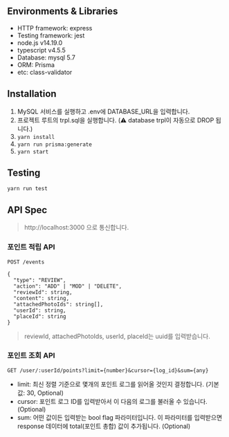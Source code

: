 ## Environments & Libraries
* HTTP framework: express
* Testing framework: jest
* node.js v14.19.0
* typescript v4.5.5
* Database: mysql 5.7
* ORM: Prisma
* etc: class-validator

## Installation
1. MySQL 서비스를 실행하고 .env에 DATABASE_URL을 입력합니다.
2. 프로젝트 루트의 trpl.sql을 실행합니다. (⚠️ database trpl이 자동으로 DROP 됩니다.)
3. `yarn install`
4. `yarn run prisma:generate`
5. `yarn start`

## Testing
`yarn run test`

## API Spec
> http://localhost:3000 으로 통신합니다.

### 포인트 적립 API
```
POST /events

{
  "type": "REVIEW",
  "action": "ADD" | "MOD" | "DELETE",
  "reviewId": string,
  "content": string,
  "attachedPhotoIds": string[],
  "userId": string,
  "placeId": string
}
```
> reviewId, attachedPhotoIds, userId, placeId는 uuid를 입력받습니다.

### 포인트 조회 API
```
GET /user/:userId/points?limit={number}&cursor={log_id}&sum={any}
```
* limit: 최신 정렬 기준으로 몇개의 포인트 로그를 읽어올 것인지 결정합니다. (기본값: 30, Optional)
* cursor: 포인트 로그 ID를 입력받아서 이 다음의 로그를 불러올 수 있습니다. (Optional)
* sum: 어떤 값이든 입력받는 bool flag 파라미터입니다. 이 파라미터를 입력받으면 response 데이터에 total(포인트 총합) 값이 추가됩니다. (Optional)
